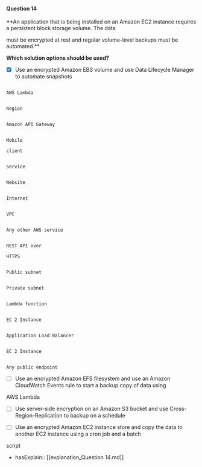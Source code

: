 #### Question  14

**An application that is being installed on an Amazon EC2 instance requires a persistent block storage volume. The data

must be encrypted at rest and regular volume-level backups must be automated.**

**Which solution options should be used?**

- [x] Use an encrypted Amazon EBS volume and use Data Lifecycle Manager to automate snapshots

```

AWS Lambda

```

```

Region

```

```

Amazon API Gateway

```

```

Mobile

client

```

```

Service

```

```

Website

```

```

Internet

```

```

VPC

```

```

Any other AWS service

```

```

REST API over

HTTPS

```

```

Public subnet

```

```

Private subnet

```

```

Lambda function

```

```

EC 2 Instance

```

```

Application Load Balancer

```

```

EC 2 Instance

```

```

Any public endpoint

```

- [ ] Use an encrypted Amazon EFS filesystem and use an Amazon CloudWatch Events rule to start a backup copy of data using

AWS Lambda

- [ ] Use server-side encryption on an Amazon S3 bucket and use Cross-Region-Replication to backup on a schedule

- [ ] Use an encrypted Amazon EC2 instance store and copy the data to another EC2 instance using a cron job and a batch

script

- hasExplain:: [[explanation_Question  14.md]]
